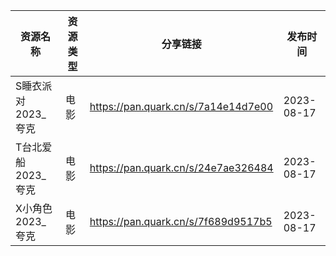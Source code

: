 | 资源名称         | 资源类型 | 分享链接                                | 发布时间       |
| ------------ | ---- | ----------------------------------- | ---------- |
| S睡衣派对2023_夸克 | 电影   | https://pan.quark.cn/s/7a14e14d7e00 | 2023-08-17 |
| T台北爱船2023_夸克 | 电影   | https://pan.quark.cn/s/24e7ae326484 | 2023-08-17 |
| X小角色2023_夸克  | 电影   | https://pan.quark.cn/s/7f689d9517b5 | 2023-08-17 |

